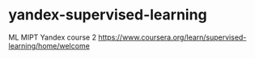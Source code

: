 # yandex-supervised-learning
ML MIPT Yandex course 2
https://www.coursera.org/learn/supervised-learning/home/welcome
